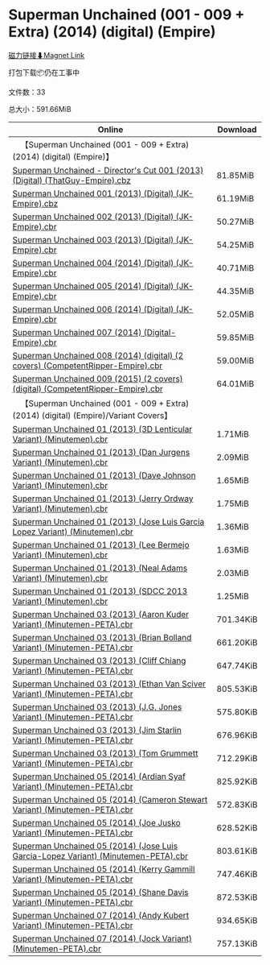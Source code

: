# Superman Unchained (001 - 009 + Extra) (2014) (digital) (Empire)

[磁力链接⬇Magnet Link](magnet:?xt=urn:btih:3a8c70a4824c9adaeae7fa2a71af44964ea2c1ec&dn=Superman%20Unchained%20%28001%20-%20009%20%2B%20Extra%29%20%282014%29%20%28digital%29%20%28Empire%29)

打包下载📦仍在工事中

文件数：33

总大小：591.66MiB

Online | Download
--- | ---
&emsp;【Superman Unchained (001 - 009 + Extra) (2014) (digital) (Empire)】 | 
[Superman Unchained - Director's Cut 001 (2013) (Digital) (ThatGuy-Empire).cbz](https://github.com/alicewish/markdown/blob/master/comic/Superman-Unchained-Directors-Cut-001-2013-Digital-ThatGuy-Empire-cbz.md) | 81.85MiB
[Superman Unchained 001 (2013) (Digital) (JK-Empire).cbz](https://github.com/alicewish/markdown/blob/master/comic/Superman-Unchained-001-2013-Digital-JK-Empire-cbz.md) | 61.19MiB
[Superman Unchained 002 (2013) (Digital) (JK-Empire).cbr](https://github.com/alicewish/markdown/blob/master/comic/Superman-Unchained-002-2013-Digital-JK-Empire-cbr.md) | 50.27MiB
[Superman Unchained 003 (2013) (Digital) (JK-Empire).cbr](https://github.com/alicewish/markdown/blob/master/comic/Superman-Unchained-003-2013-Digital-JK-Empire-cbr.md) | 54.25MiB
[Superman Unchained 004 (2014) (Digital) (JK-Empire).cbr](https://github.com/alicewish/markdown/blob/master/comic/Superman-Unchained-004-2014-Digital-JK-Empire-cbr.md) | 40.71MiB
[Superman Unchained 005 (2014) (Digital) (JK-Empire).cbr](https://github.com/alicewish/markdown/blob/master/comic/Superman-Unchained-005-2014-Digital-JK-Empire-cbr.md) | 44.35MiB
[Superman Unchained 006 (2014) (Digital) (JK-Empire).cbr](https://github.com/alicewish/markdown/blob/master/comic/Superman-Unchained-006-2014-Digital-JK-Empire-cbr.md) | 52.05MiB
[Superman Unchained 007 (2014) (Digital-Empire).cbr](https://github.com/alicewish/markdown/blob/master/comic/Superman-Unchained-007-2014-Digital-Empire-cbr.md) | 59.85MiB
[Superman Unchained 008 (2014) (digital) (2 covers) (CompetentRipper-Empire).cbr](https://github.com/alicewish/markdown/blob/master/comic/Superman-Unchained-008-2014-digital-2-covers-CompetentRipper-Empire-cbr.md) | 59.00MiB
[Superman Unchained 009 (2015) (2 covers) (digital) (CompetentRipper-Empire).cbr](https://github.com/alicewish/markdown/blob/master/comic/Superman-Unchained-009-2015-2-covers-digital-CompetentRipper-Empire-cbr.md) | 64.01MiB
&emsp;【Superman Unchained (001 - 009 + Extra) (2014) (digital) (Empire)/Variant Covers】 | 
[Superman Unchained 01 (2013) (3D Lenticular Variant) (Minutemen).cbr](https://github.com/alicewish/markdown/blob/master/comic/Superman-Unchained-01-2013-3D-Lenticular-Variant-Minutemen-cbr.md) | 1.71MiB
[Superman Unchained 01 (2013) (Dan Jurgens Variant) (Minutemen).cbr](https://github.com/alicewish/markdown/blob/master/comic/Superman-Unchained-01-2013-Dan-Jurgens-Variant-Minutemen-cbr.md) | 2.09MiB
[Superman Unchained 01 (2013) (Dave Johnson Variant) (Minutemen).cbr](https://github.com/alicewish/markdown/blob/master/comic/Superman-Unchained-01-2013-Dave-Johnson-Variant-Minutemen-cbr.md) | 1.65MiB
[Superman Unchained 01 (2013) (Jerry Ordway Variant) (Minutemen).cbr](https://github.com/alicewish/markdown/blob/master/comic/Superman-Unchained-01-2013-Jerry-Ordway-Variant-Minutemen-cbr.md) | 1.75MiB
[Superman Unchained 01 (2013) (Jose Luis Garcia Lopez Variant) (Minutemen).cbr](https://github.com/alicewish/markdown/blob/master/comic/Superman-Unchained-01-2013-Jose-Luis-Garcia-Lopez-Variant-Minutemen-cbr.md) | 1.36MiB
[Superman Unchained 01 (2013) (Lee Bermejo Variant) (Minutemen).cbr](https://github.com/alicewish/markdown/blob/master/comic/Superman-Unchained-01-2013-Lee-Bermejo-Variant-Minutemen-cbr.md) | 1.63MiB
[Superman Unchained 01 (2013) (Neal Adams Variant) (Minutemen).cbr](https://github.com/alicewish/markdown/blob/master/comic/Superman-Unchained-01-2013-Neal-Adams-Variant-Minutemen-cbr.md) | 2.03MiB
[Superman Unchained 01 (2013) (SDCC 2013 Variant) (Minutemen).cbr](https://github.com/alicewish/markdown/blob/master/comic/Superman-Unchained-01-2013-SDCC-2013-Variant-Minutemen-cbr.md) | 1.25MiB
[Superman Unchained 03 (2013) (Aaron Kuder Variant) (Minutemen-PETA).cbr](https://github.com/alicewish/markdown/blob/master/comic/Superman-Unchained-03-2013-Aaron-Kuder-Variant-Minutemen-PETA-cbr.md) | 701.34KiB
[Superman Unchained 03 (2013) (Brian Bolland Variant) (Minutemen-PETA).cbr](https://github.com/alicewish/markdown/blob/master/comic/Superman-Unchained-03-2013-Brian-Bolland-Variant-Minutemen-PETA-cbr.md) | 661.20KiB
[Superman Unchained 03 (2013) (Cliff Chiang Variant) (Minutemen-PETA).cbr](https://github.com/alicewish/markdown/blob/master/comic/Superman-Unchained-03-2013-Cliff-Chiang-Variant-Minutemen-PETA-cbr.md) | 647.74KiB
[Superman Unchained 03 (2013) (Ethan Van Sciver Variant) (Minutemen-PETA).cbr](https://github.com/alicewish/markdown/blob/master/comic/Superman-Unchained-03-2013-Ethan-Van-Sciver-Variant-Minutemen-PETA-cbr.md) | 805.53KiB
[Superman Unchained 03 (2013) (J.G. Jones Variant) (Minutemen-PETA).cbr](https://github.com/alicewish/markdown/blob/master/comic/Superman-Unchained-03-2013-J-G-Jones-Variant-Minutemen-PETA-cbr.md) | 575.80KiB
[Superman Unchained 03 (2013) (Jim Starlin Variant) (Minutemen-PETA).cbr](https://github.com/alicewish/markdown/blob/master/comic/Superman-Unchained-03-2013-Jim-Starlin-Variant-Minutemen-PETA-cbr.md) | 676.96KiB
[Superman Unchained 03 (2013) (Tom Grummett Variant) (Minutemen-PETA).cbr](https://github.com/alicewish/markdown/blob/master/comic/Superman-Unchained-03-2013-Tom-Grummett-Variant-Minutemen-PETA-cbr.md) | 712.29KiB
[Superman Unchained 05 (2014) (Ardian Syaf Variant) (Minutemen-PETA).cbr](https://github.com/alicewish/markdown/blob/master/comic/Superman-Unchained-05-2014-Ardian-Syaf-Variant-Minutemen-PETA-cbr.md) | 825.92KiB
[Superman Unchained 05 (2014) (Cameron Stewart Variant) (Minutemen-PETA).cbr](https://github.com/alicewish/markdown/blob/master/comic/Superman-Unchained-05-2014-Cameron-Stewart-Variant-Minutemen-PETA-cbr.md) | 572.83KiB
[Superman Unchained 05 (2014) (Joe Jusko Variant) (Minutemen-PETA).cbr](https://github.com/alicewish/markdown/blob/master/comic/Superman-Unchained-05-2014-Joe-Jusko-Variant-Minutemen-PETA-cbr.md) | 628.52KiB
[Superman Unchained 05 (2014) (Jose Luis Garcia-Lopez Variant) (Minutemen-PETA).cbr](https://github.com/alicewish/markdown/blob/master/comic/Superman-Unchained-05-2014-Jose-Luis-Garcia-Lopez-Variant-Minutemen-PETA-cbr.md) | 803.61KiB
[Superman Unchained 05 (2014) (Kerry Gammill Variant) (Minutemen-PETA).cbr](https://github.com/alicewish/markdown/blob/master/comic/Superman-Unchained-05-2014-Kerry-Gammill-Variant-Minutemen-PETA-cbr.md) | 747.46KiB
[Superman Unchained 05 (2014) (Shane Davis Variant) (Minutemen-PETA).cbr](https://github.com/alicewish/markdown/blob/master/comic/Superman-Unchained-05-2014-Shane-Davis-Variant-Minutemen-PETA-cbr.md) | 872.53KiB
[Superman Unchained 07 (2014) (Andy Kubert Variant) (Minutemen-PETA).cbr](https://github.com/alicewish/markdown/blob/master/comic/Superman-Unchained-07-2014-Andy-Kubert-Variant-Minutemen-PETA-cbr.md) | 934.65KiB
[Superman Unchained 07 (2014) (Jock Variant) (Minutemen-PETA).cbr](https://github.com/alicewish/markdown/blob/master/comic/Superman-Unchained-07-2014-Jock-Variant-Minutemen-PETA-cbr.md) | 757.13KiB